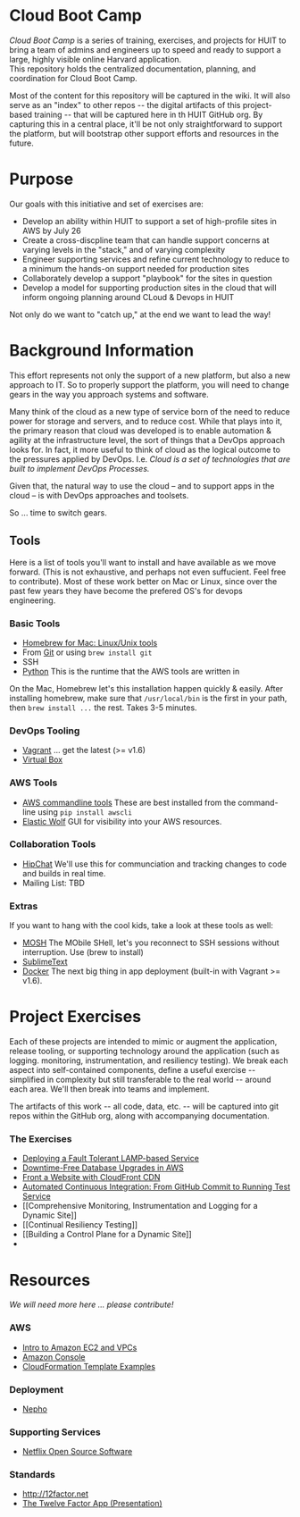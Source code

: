 Cloud Boot Camp
===============

*Cloud Boot Camp* is a series of training, exercises, and 
projects for HUIT to bring a team of admins and engineers up to speed and ready to
support a large, highly visible online Harvard application.  
This repository holds the centralized documentation, planning, and coordination for
Cloud Boot Camp.

Most of the content for this repository will be captured in the wiki. It will also serve
as an "index" to other repos -- the digital artifacts of this project-based training -- that
will be captured here in th HUIT GitHub org. By capturing this in a central place, it'll be not 
only straightforward to support the platform, but will bootstrap other support efforts and resources
in the future.

# Purpose

Our goals with this initiative and set of exercises are:

* Develop an ability within HUIT to support a set of high-profile sites in AWS by July 26
* Create a cross-discpline team that can handle support concerns at varying levels in the "stack," and of varying complexity
* Engineer supporting services and refine current technology to reduce to a minimum the hands-on support needed for production sites
* Collaborately develop a support "playbook" for the sites in question
* Develop a model for supporting production sites in the cloud that will inform ongoing planning around CLoud & Devops in HUIT

Not only do we want to "catch up," at the end we want to lead the way!

# Background Information

This effort represents not only the support of a new platform, but also a new approach to IT. So to properly support 
the platform, you will need to change gears in the way you approach systems and software. 

Many think of the cloud as a new type of service born of the need to reduce power for storage and servers, and to reduce cost. While that plays into it, the primary reason that cloud was developed is to enable automation & agility at the infrastructure level, the sort of things that a DevOps approach looks for. In fact, it more useful to think of cloud as the logical outcome to the pressures applied by DevOps. I.e. *Cloud is a set of technologies that are built to implement DevOps Processes.* 

Given that, the natural way to use the cloud – and to support apps in the cloud – is with DevOps approaches and toolsets. 

So ... time to switch gears.

## Tools

Here is a list of tools you'll want to install and have available as we move forward. (This is not exhaustive, and perhaps not even suffucient. Feel free to contribute). Most of these work better on Mac or Linux, since over the past few years they have become the prefered OS's for devops engineering.

### Basic Tools

* [Homebrew for Mac: Linux/Unix tools](http://brew.sh)
* From [Git](http://gitscm.org) or using `brew install git`
* SSH
* [Python](http://python.org) This is the runtime that the AWS tools are written in
 
On the Mac, Homebrew let's this installation happen quickly & easily. After installing homebrew, make sure that `/usr/local/bin` is the first in your path, then `brew install ...` the rest. Takes 3-5 minutes.

### DevOps Tooling

* [Vagrant](http://vagrantup.com/) ... get the latest (>= v1.6)
* [Virtual Box](https://www.virtualbox.org)

### AWS Tools

* [AWS commandline tools](http://aws.amazon.com/cli/) These are best installed from the command-line using `pip install awscli`
* [Elastic Wolf](https://aws.amazon.com/developertools/9313598265692691) GUI for visibility into your AWS resources.

### Collaboration Tools

* [HipChat](http://chat.huit.harvard.edu) We'll use this for communciation and tracking changes to code and builds in real time.
* Mailing List: TBD


### Extras

If you want to hang with the cool kids, take a look at these tools as well:

* [MOSH](http://mosh.mit.edu) The MObile SHell, let's you reconnect to SSH sessions without interruption. Use (brew to install)
* [SublimeText](http://www.sublimetext.com)
* [Docker](http://docker.io) The next big thing in app deployment (built-in with Vagrant >= v1.6).

 
# Project Exercises

Each of these projects are intended to mimic or augment the application, release tooling, or supporting technology around the application (such as logging. monitoring, instrumentation, and resiliency testing). We break each aspect into self-contained components, define a useful exercise -- simplified in complexity but still transferable to the real world -- around each area. We'll then break into teams and implement.

The artifacts of this work -- all code, data, etc. -- will be captured into git repos within the GitHub org, along with accompanying documentation. 

### The Exercises

- [Deploying a Fault Tolerant LAMP-based Service](https://github.com/huit/cloud-boot-camp/wiki/Deploying-a-Fault-Tolerant-LAMP-based-Service)
- [Downtime-Free Database Upgrades in AWS](https://github.com/huit/cloud-boot-camp/wiki/Downtime-Free-Database-Upgrades-in-AWS)
- [Front a Website with CloudFront CDN](https://github.com/huit/cloud-boot-camp/wiki/Front-a-Website-with-CloudFront-CDN)
- [Automated Continuous Integration: From GitHub Commit to Running Test Service](https://github.com/huit/cloud-boot-camp/wiki/Automated-Continuous-Integration)
- [[Comprehensive Monitoring, Instrumentation and Logging for a Dynamic Site]]
- [[Continual Resiliency Testing]]
- [[Building a Control Plane for a Dynamic Site]]
- 

# Resources

_We will need more here ... please contribute!_
### AWS

* [Intro to Amazon EC2 and VPCs](http://prezi.com/fe-v0v8rsldc/intro-to-amazon-ec2-with-simple-vpcs/)
* [Amazon Console](http://console.aws.amazon.com)
* [CloudFormation Template Examples](http://aws.amazon.com/cloudformation/aws-cloudformation-templates/)

### Deployment

* [Nepho](http://github.com/huit/nepho)


### Supporting Services

* [Netflix Open Source Software](http://github.com/netflix/)


### Standards

* http://12factor.net
* [The Twelve Factor App (Presentation)](http://prezi.com/8uldpq91vm4e/?utm_campaign=share&utm_medium=copy)

